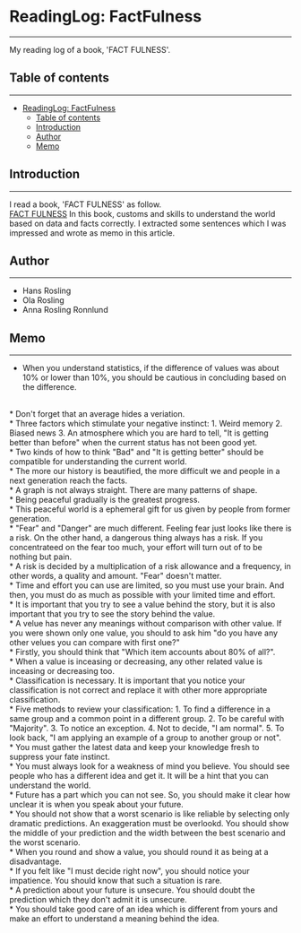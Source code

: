 # ReadingLog: FactFulness
---
My reading log of a book, 'FACT FULNESS'.  

## Table of contents
---
<!-- TOC -->

- [ReadingLog: FactFulness](#readinglog-factfulness)
    - [Table of contents](#table-of-contents)
    - [Introduction](#introduction)
    - [Author](#author)
    - [Memo](#memo)

<!-- /TOC -->

## Introduction
---
I read a book, 'FACT FULNESS' as follow.  
[FACT FULNESS](https://www.amazon.co.jp/Factfulness-Reasons-Wrong-Things-Better/dp/1473637465/ref=sr_1_2?__mk_ja_JP=%E3%82%AB%E3%82%BF%E3%82%AB%E3%83%8A&crid=14SXC8R3AUOCA&keywords=fuctfullness&qid=1556622056&s=gateway&sprefix=fuct%2Caps%2C297&sr=8-2)
In this book, customs and skills to understand the world based on data and facts correctly. I extracted some sentences which I was impressed and wrote as memo in this article.  

## Author
---
* Hans Rosling
* Ola Rosling
* Anna Rosling Ronnlund

## Memo
---
* When you understand statistics, if the difference of values was about 10% or lower than 10%, you should be cautious in concluding based on the difference.  
<br>
* Don't forget that an average hides a veriation.  
<br>
* Three factors which stimulate your negative instinct:  
    1. Weird memory
    2. Biased news
    3. An atmosphere which you are hard to tell, "It is getting better than before" when the current status has not been good yet.
<br>
* Two kinds of how to think "Bad" and "It is getting better" should be compatible for understanding the current world.  
<br>
* The more our history is beautified, the more difficult we and people in a next generation reach the facts.  
<br>
* A graph is not always straight. There are many patterns of shape.  
<br>
* Being peaceful gradually is the greatest progress.  
<br>
* This peaceful world is a ephemeral gift for us given by people from former generation.  
<br>
* "Fear" and "Danger" are much different. Feeling fear just looks like there is a risk. On the other hand, a dangerous thing always has a risk. If you concentrateed on the fear too much, your effort will turn out of to be nothing but pain.  
<br>
* A risk is decided by a multiplication of a risk allowance and a frequency, in other words, a quality and amount. "Fear" doesn't matter.  
<br>
* Time and effort you can use are limited, so you must use your brain. And then, you must do as much as possible with your limited time and effort.  
<br>
* It is important that you try to see a value behind the story, but it is also important that you try to see the story behind the value.  
<br>
* A velue has never any meanings without comparison with other value. If you were shown only one value, you should to ask him "do you have any other velues you can compare with first one?"  
<br>
* Firstly, you should think that "Which item accounts about 80% of all?".  
<br>
* When a value is inceasing or decreasing, any other related value is inceasing or decreasing too.  
<br>
* Classification is necessary. It is important that you notice your classification is not correct and replace it with other more appropriate classification.  
<br>
* Five methods to review your classification:
    1. To find a difference in a same group and a common point in a different group.
    2. To be careful with "Majority".
    3. To notice an exception.
    4. Not to decide, "I am normal".
    5. To look back, "I am applying an example of a group to another group or not".
<br>
* You must gather the latest data and keep your knowledge fresh to suppress your fate instinct.  
<br>
* You must always look for a weakness of mind you believe. You should see people who has a different idea and get it. It will be a hint that you can understand the world.  
<br>
* Future has a part which you can not see. So, you should make it clear how unclear it is when you speak about your future.  
<br>
* You should not show that a worst scenario is like reliable by selecting only dramatic predictions. An exaggeration must be overlookd. You should show the middle of your prediction and the width between the best scenario and the worst scenario.  
<br>
* When you round and show a value, you should round it as being at a disadvantage.  
<br>
* If you felt like "I must decide right now", you should notice your impatience. You should know that such a situation is rare.  
<br>
* A prediction about your future is unsecure. You should doubt the prediction which they don't admit it is unsecure.  
<br>
* You should take good care of an idea which is different from yours and make an effort to understand a meaning behind the idea.  

